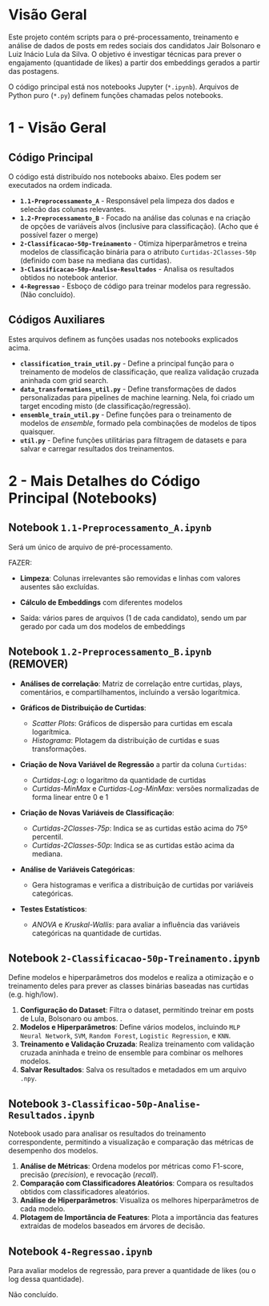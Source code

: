 # Visão Geral

Este projeto contém scripts para o pré-processamento, treinamento e análise de dados de posts em redes sociais dos candidatos Jair Bolsonaro e Luiz Inácio Lula da Silva. O objetivo é investigar técnicas para prever o engajamento (quantidade de likes)
a partir dos embeddings gerados a partir das postagens.

O código principal está nos notebooks Jupyter (`*.ipynb`). Arquivos de Python puro (`*.py`) definem funções chamadas pelos notebooks. 

# 1 - Visão Geral

## Código Principal

O código está distribuído nos notebooks abaixo. Eles podem ser executados na ordem indicada.

- **`1.1-Preprocessamento_A`** - Responsável pela limpeza dos dados e selecão das colunas relevantes.
- **`1.2-Preprocessamento_B`** - Focado na análise das colunas e na criação de opções de variáveis alvos (inclusive para classificação). (Acho que é possível fazer o merge)
- **`2-Classificacao-50p-Treinamento`** - Otimiza hiperparâmetros e treina modelos de classificação binária para o atributo 
`Curtidas-2Classes-50p` (definido com base na mediana das curtidas).
- **`3-Classificacao-50p-Analise-Resultados`** - Analisa os resultados obtidos no notebook anterior.
- **`4-Regressao`** - Esboço de código para treinar modelos para regressão. (Não concluído).


## Códigos Auxiliares

Estes arquivos definem as funções usadas nos notebooks explicados acima.

- **`classification_train_util.py`** - Define a principal função para o treinamento de modelos de classificação, que realiza validação cruzada aninhada com grid search.
- **`data_transformations_util.py`** - Define transformações de dados personalizadas para pipelines de machine learning. Nela, foi criado um target encoding misto (de classificação/regressão).
- **`ensemble_train_util.py`** - Define funções para o treinamento de modelos de *ensemble*, formado pela combinações de modelos de tipos quaisquer.
- **`util.py`** - Define funções utilitárias para filtragem de datasets e para salvar e carregar resultados dos treinamentos.


# 2 - Mais Detalhes do Código Principal (Notebooks)

## Notebook `1.1-Preprocessamento_A.ipynb`

Será um único de arquivo de pré-processamento.

FAZER:

- **Limpeza**: Colunas irrelevantes são removidas e linhas com valores ausentes são excluídas.

- **Cálculo de Embeddings** com diferentes modelos

- Saída: vários pares de arquivos (1 de cada candidato), sendo um par gerado por cada um dos modelos de embeddings

## Notebook `1.2-Preprocessamento_B.ipynb` (REMOVER)

- **Análises de correlação**: Matriz de correlação entre curtidas, plays, comentários, e compartilhamentos, incluindo a versão logarítmica.

- **Gráficos de Distribuição de Curtidas**:
   - *Scatter Plots*: Gráficos de dispersão para curtidas em escala logarítmica.
   - *Histograma*: Plotagem da distribuição de curtidas e suas transformações.

- **Criação de Nova Variável de Regressão** a partir da coluna `Curtidas`: 
   - *Curtidas-Log*: o logaritmo da quantidade de curtidas
   - *Curtidas-MinMax* e *Curtidas-Log-MinMax*: versões normalizadas de forma linear entre 0 e 1 

- **Criação de Novas Variáveis de Classificação**:
  - *Curtidas-2Classes-75p*: Indica se as curtidas estão acima do 75º percentil.
  - *Curtidas-2Classes-50p*: Indica se as curtidas estão acima da mediana.

- **Análise de Variáveis Categóricas**:
   - Gera histogramas e verifica a distribuição de curtidas por variáveis categóricas.

- **Testes Estatísticos**:
   - *ANOVA* e *Kruskal-Wallis*: para avaliar a influência das variáveis categóricas na quantidade de curtidas.


## Notebook `2-Classificacao-50p-Treinamento.ipynb`

Define modelos e hiperparâmetros dos modelos e realiza a otimização e o treinamento deles 
para prever as classes binárias baseadas nas curtidas (e.g. high/low).

1. **Configuração do Dataset**: Filtra o dataset, permitindo treinar em posts de Lula, Bolsonaro ou ambos. .
1. **Modelos e Hiperparâmetros**: Define vários modelos, incluindo `MLP Neural Network`, `SVM`, `Random Forest`, `Logistic Regression`, e `KNN`.
1. **Treinamento e Validação Cruzada**: Realiza treinamento com validação cruzada aninhada e treino de ensemble para combinar os melhores modelos.
1. **Salvar Resultados**: Salva os resultados e metadados em um arquivo `.npy`.


## Notebook `3-Classificao-50p-Analise-Resultados.ipynb`

Notebook usado para analisar os resultados do treinamento correspondente, permitindo a visualização e comparação das métricas 
de desempenho dos modelos.

1. **Análise de Métricas**: Ordena modelos por métricas como F1-score, precisão (*precision*), e revocação (*recall*).
1. **Comparação com Classificadores Aleatórios**: Compara os resultados obtidos com classificadores aleatórios.
1. **Análise de Hiperparâmetros**: Visualiza os melhores hiperparâmetros de cada modelo.
1. **Plotagem de Importância de Features**: Plota a importância das features extraídas de modelos baseados em árvores de decisão.


## Notebook `4-Regressao.ipynb`

Para avaliar modelos de regressão, para prever a quantidade de likes (ou o log dessa quantidade).

Não concluído.

